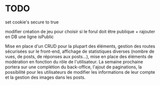 # TODO

set cookie's secure to true

modifier création de jeu pour choisir si le forul doit être publique + rajouter en DB une ligne isPublic

Mise en place d'un CRUD pour la plupart des éléments, gestion des routes sécurisées sur le front-end, affichage de statistiques diverses (nombre de vues, de posts, de réponses aux posts...), mise en place des éléments de modération en fonction du rôle de l'utilisateur. La semaine prochaine portera sur une complétion du back-office, l'ajout de paginations, la possibilité pour les utilisateurs de modifier les informations de leur compte et la gestion des images dans les posts.